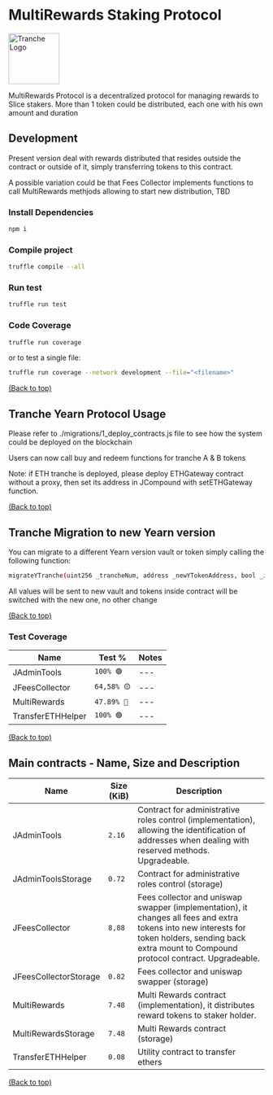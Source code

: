 # MultiRewards Staking Protocol

<img src="https://gblobscdn.gitbook.com/spaces%2F-MP969WsfbfQJJFgxp2K%2Favatar-1617981494187.png?alt=media" alt="Tranche Logo" width="100">

MultiRewards Protocol is a decentralized protocol for managing rewards to Slice stakers. More than 1 token could be distributed, each one with his own amount and duration

## Development

Present version deal with rewards distributed that resides outside the contract or outside of it, simply transferring tokens to this contract.

A possible variation could be that Fees Collector implements functions to call MultiRewards methjods allowing to start new distribution, TBD

### Install Dependencies

```bash
npm i
```

### Compile project

```bash
truffle compile --all
```

### Run test

```bash
truffle run test
```

### Code Coverage

```bash
truffle run coverage
```

or to test a single file:

```bash
truffle run coverage --network development --file="<filename>"   
```

[(Back to top)](#MultiRewards-Staking-Protocol)

## Tranche Yearn Protocol Usage

Please refer to ./migrations/1_deploy_contracts.js file to see how the system could be deployed on the blockchain

Users can now call buy and redeem functions for tranche A & B tokens

Note: if ETH tranche is deployed, please deploy ETHGateway contract without a proxy, then set its address in JCompound with setETHGateway function.

[(Back to top)](#MultiRewards-Staking-Protocol)

## Tranche Migration to new Yearn version

You can migrate to a different Yearn version vault or token simply calling the following function:

```bash
migrateYTranche(uint256 _trancheNum, address _newYTokenAddress, bool _isVault)
```

All values will be sent to new vault and tokens inside contract will be switched with the new one, no other change

[(Back to top)](#MultiRewards-Staking-Protocol)

### Test Coverage

<table>
    <thead>
      <tr>
        <th>Name</th>
        <th>Test %</th>
        <th>Notes</th>
      </tr>
    </thead>
    <tbody>
        <tr>
            <td>JAdminTools</td>
            <td><code>100% &#x1F7E2;</code></td>
            <td>---</td>
        </tr>
        <tr>
            <td>JFeesCollector</td>
            <td><code>64,58% &#x1F7E1;</code></td>
            <td>---</td>
        </tr>
        <tr>
            <td>MultiRewards</td>
            <td><code>47.89% &#x1F534;</code></td>
            <td>---</td>
        </tr>
        <tr>
            <td>TransferETHHelper</td>
            <td><code>100% &#x1F7E2;</code></td>
            <td>---</td>
        </tr>
    </tbody>
  </table>

[(Back to top)](#MultiRewards-Staking-Protocol)

## Main contracts - Name, Size and Description

<table>
    <thead>
      <tr>
        <th>Name</th>
        <th>Size (KiB)</th>
        <th>Description</th>
      </tr>
    </thead>
    <tbody>
        <tr>
            <td>JAdminTools</td>
            <td><code>2.16</code></td>
            <td>Contract for administrative roles control (implementation), allowing the identification of addresses when dealing with reserved methods. Upgradeable.</td>
        </tr>
        <tr>
            <td>JAdminToolsStorage</td>
            <td><code>0.72</code></td>
            <td>Contract for administrative roles control (storage)</td>
        </tr>
        <tr>
            <td>JFeesCollector</td>
            <td><code>8,88</code></td>
            <td>Fees collector and uniswap swapper (implementation), it changes all fees and extra tokens into new interests for token holders, sending back extra mount to Compound protocol contract. Upgradeable.</td>
        </tr>
        <tr>
            <td>JFeesCollectorStorage</td>
            <td><code>0.82</code></td>
            <td>Fees collector and uniswap swapper (storage)</td>
        </tr>
        <tr>
            <td>MultiRewards</td>
            <td><code>7.48</code></td>
            <td>Multi Rewards contract (implementation), it distributes reward tokens to staker holder.</td>
        </tr>
        <tr>
            <td>MultiRewardsStorage</td>
            <td><code>7.48</code></td>
            <td>Multi Rewards contract (storage)</td>
        </tr>
        <tr>
            <td>TransferETHHelper</td>
            <td><code>0.08</code></td>
            <td>Utility contract to transfer ethers</td>
        </tr>
    </tbody>
  </table>

  [(Back to top)](#MultiRewards-Staking-Protocol)



